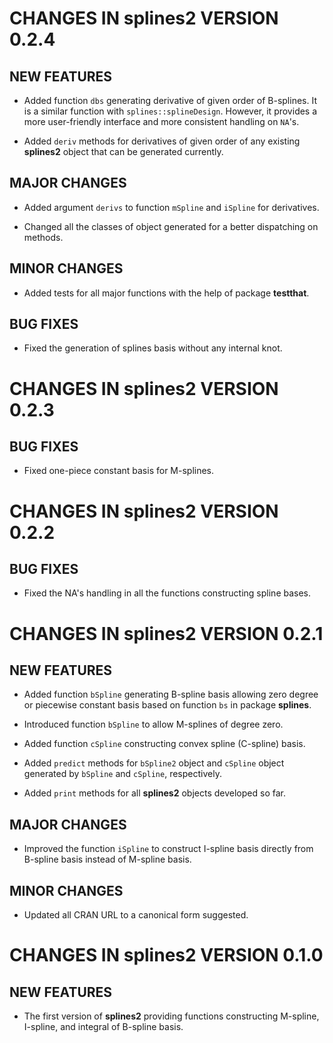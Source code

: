 # CHANGES IN splines2 VERSION 0.2.4

## NEW FEATURES

* Added function `dbs` generating derivative of given order of B-splines. It is
  a similar function with `splines::splineDesign`. However, it provides a more
  user-friendly interface and more consistent handling on `NA`'s.

* Added `deriv` methods for derivatives of given order of any existing
  **splines2** object that can be generated currently.

## MAJOR CHANGES

* Added argument `derivs` to function `mSpline` and `iSpline` for derivatives.

* Changed all the classes of object generated for a better dispatching on
  methods.

## MINOR CHANGES

* Added tests for all major functions with the help of package **testthat**.

## BUG FIXES

* Fixed the generation of splines basis without any internal knot.


# CHANGES IN splines2 VERSION 0.2.3

## BUG FIXES

* Fixed one-piece constant basis for M-splines.


# CHANGES IN splines2 VERSION 0.2.2

## BUG FIXES

* Fixed the NA's handling in all the functions constructing spline bases.


# CHANGES IN splines2 VERSION 0.2.1

## NEW FEATURES

* Added function `bSpline` generating B-spline basis allowing zero degree or
  piecewise constant basis based on function `bs` in package **splines**.

* Introduced function `bSpline` to allow M-splines of degree zero.

* Added function `cSpline` constructing convex spline (C-spline) basis.

* Added `predict` methods for `bSpline2` object and `cSpline` object generated
  by `bSpline` and `cSpline`, respectively.

* Added `print` methods for all **splines2** objects developed so far.

## MAJOR CHANGES

* Improved the function `iSpline` to construct I-spline basis directly from
  B-spline basis instead of M-spline basis.

## MINOR CHANGES

* Updated all CRAN URL to a canonical form suggested.


# CHANGES IN splines2 VERSION 0.1.0

## NEW FEATURES

* The first version of **splines2** providing functions constructing M-spline,
  I-spline, and integral of B-spline basis.



